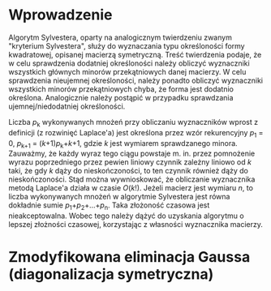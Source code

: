 # Wprowadzenie #

Algorytm Sylvestera, oparty na analogicznym twierdzeniu zwanym "kryterium Sylvestera", służy do wyznaczania typu określoności formy kwadratowej, opisanej macierzą symetryczną. Treść twierdzenia podaje, że w celu sprawdzenia dodatniej określoności należy obliczyć wyznaczniki wszystkich głównych minorów przekątniowych danej macierzy. W celu sprawdzenia nieujemnej określoności, należy ponadto obliczyć wyznaczniki wszystkich minorów przekątniowych chyba, że forma jest dodatnio określona. Analogicznie należy postąpić w przypadku sprawdzania ujemnej/niedodatniej określoności.

Liczba _p_<sub>k</sub> wykonywanych mnożeń przy obliczaniu wyznaczników wprost z definicji (z rozwinięć Laplace'a) jest określona przez wzór rekurencyjny _p_<sub>1</sub> = 0, _p_<sub>k+1</sub> = (_k_+1)_p_<sub>k</sub>+_k_+1, gdzie _k_ jest wymiarem sprawdzanego minora. Zauważmy, że każdy wyraz tego ciągu powstaje m. in. przez pomnożenie wyrazu poprzedniego przez pewien liniowy czynnik zależny liniowo od _k_ taki, że gdy _k_ dąży do nieskończoności, to ten czynnik również dąży do nieskończoności. Stąd można wywnioskować, że obliczanie wyznacznika metodą Laplace'a działa w czasie _O_(_k_!). Jeżeli macierz jest wymiaru _n_, to liczba wykonywanych mnożeń w algorytmie Sylvestera jest równa dokładnie sumie _p_<sub>1</sub>+_p_<sub>2</sub>+...+_p_<sub>n</sub>. Taka złożoność czasowa jest nieakceptowalna. Wobec tego należy dążyć do uzyskania algorytmu o lepszej złożności czasowej, korzystając z własności wyznacznika macierzy.


# Zmodyfikowana eliminacja Gaussa (diagonalizacja symetryczna) #
